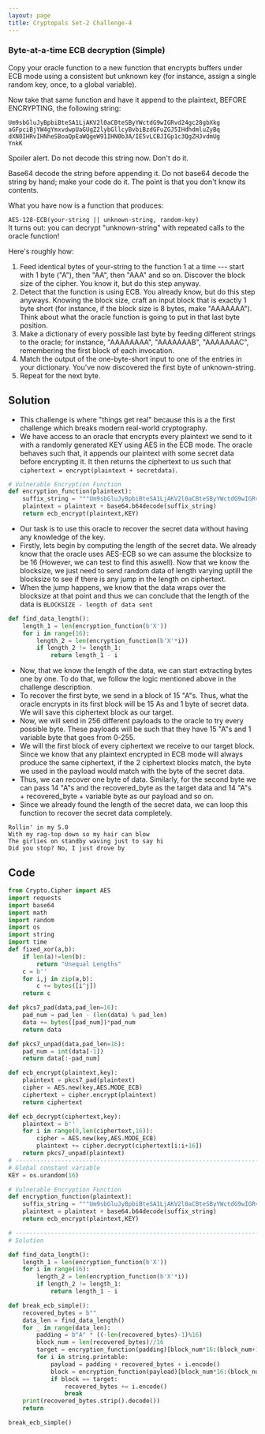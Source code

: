 ```yaml
---
layout: page
title: Cryptopals Set-2 Challenge-4
---
```


### Byte-at-a-time ECB decryption (Simple)
Copy your oracle function to a new function that encrypts buffers under ECB mode using a consistent but unknown key (for instance, assign a single random key, once, to a global variable).

Now take that same function and have it append to the plaintext, BEFORE ENCRYPTING, the following string:

```
Um9sbGluJyBpbiBteSA1LjAKV2l0aCBteSByYWctdG9wIGRvd24gc28gbXkg
aGFpciBjYW4gYmxvdwpUaGUgZ2lybGllcyBvbiBzdGFuZGJ5IHdhdmluZyBq
dXN0IHRvIHNheSBoaQpEaWQgeW91IHN0b3A/IE5vLCBJIGp1c3QgZHJvdmUg
YnkK
```
Spoiler alert.
Do not decode this string now. Don't do it.

Base64 decode the string before appending it. Do not base64 decode the string by hand; make your code do it. The point is that you don't know its contents.

What you have now is a function that produces:

`AES-128-ECB(your-string || unknown-string, random-key)`  
It turns out: you can decrypt "unknown-string" with repeated calls to the oracle function!

Here's roughly how:

1. Feed identical bytes of your-string to the function 1 at a time --- start with 1 byte ("A"), then "AA", then "AAA" and so on. Discover the block size of the cipher. You know it, but do this step anyway.  
2. Detect that the function is using ECB. You already know, but do this step anyways.
Knowing the block size, craft an input block that is exactly 1 byte short (for instance, if the block size is 8 bytes, make "AAAAAAA"). Think about what the oracle function is going to put in that last byte position.  
3. Make a dictionary of every possible last byte by feeding different strings to the oracle; for instance, "AAAAAAAA", "AAAAAAAB", "AAAAAAAC", remembering the first block of each invocation.  
4. Match the output of the one-byte-short input to one of the entries in your dictionary. You've now discovered the first byte of unknown-string.  
5. Repeat for the next byte.  

## Solution

- This challenge is where "things get real" because this is a the first challenge which breaks modern real-world cryptography.  
- We have access to an oracle that encrypts every plaintext we send to it with a randomly generated KEY using AES in the ECB mode. The oracle behaves such that, it appends our plaintext with some secret data before encrypting it. It then returns the ciphertext to us such that `ciphertext = encrypt(plaintext + secretdata)`.  

```python
# Vulnerable Encryption Function
def encryption_function(plaintext):
    suffix_string = """Um9sbGluJyBpbiBteSA1LjAKV2l0aCBteSByYWctdG9wIGRvd24gc28gbXkgaGFpciBjYW4gYmxvdwpUaGUgZ2lybGllcyBvbiBzdGFuZGJ5IHdhdmluZyBqdXN0IHRvIHNheSBoaQpEaWQgeW91IHN0b3A/IE5vLCBJIGp1c3QgZHJvdmUgYnkK"""
    plaintext = plaintext + base64.b64decode(suffix_string)
    return ecb_encrypt(plaintext,KEY)
```

- Our task is to use this oracle to recover the secret data without having any knowledge of the key.  
- Firstly, lets begin by computing the length of the secret data. We already know that the oracle uses AES-ECB so we can assume the blocksize to be 16 (However, we can test to find this aswell). Now that we know the blocksize, we just need to send random data of length varying uptill the blocksize to see if there is any jump in the length on ciphertext.
- When the jump happens, we know that the data wraps over the blocksize at that point and thus we can conclude that the length of the data is `BLOCKSIZE - length of data sent`

```python
def find_data_length():
    length_1 = len(encryption_function(b'X'))
    for i in range(16):
        length_2 = len(encryption_function(b'X'*i))
        if length_2 != length_1:
            return length_1 - i
```

- Now, that we know the length of the data, we can start extracting bytes one by one. To do that, we follow the logic mentioned above in the challenge description.
- To recover the first byte, we send in a block of 15 "A"s. Thus, what the oracle encrypts in its first block will be 15 As and 1 byte of secret data. We will save this ciphertext block as our target.
- Now, we will send in 256 different payloads to the oracle to try every possible byte. These payloads will be such that they have 15 "A"s and 1 variable byte that goes from 0-255.
- We will the first block of every ciphertext we receive to our target block. Since we know that any plaintext encrypted in ECB mode will always produce the same ciphertext, if the 2 ciphertext blocks match, the byte we used in the payload would match with the byte of the secret data.
- Thus, we can recover one byte of data. Similarly, for the second byte we can pass 14 "A"s and the recovered_byte as the target data and 14 "A"s + recovered_byte + variable byte as our payload and so on.    
- Since we already found the length of the secret data, we can loop this function to recover the secret data completely.  

```
Rollin' in my 5.0
With my rag-top down so my hair can blow
The girlies on standby waving just to say hi
Did you stop? No, I just drove by
```  

## Code  

```python
from Crypto.Cipher import AES
import requests
import base64
import math
import random
import os
import string
import time
def fixed_xor(a,b):
    if len(a)!=len(b):
        return "Unequal Lengths"
    c = b''
    for i,j in zip(a,b):
        c += bytes([i^j])
    return c

def pkcs7_pad(data,pad_len=16):
    pad_num = pad_len - (len(data) % pad_len)
    data += bytes([pad_num])*pad_num
    return data

def pkcs7_unpad(data,pad_len=16):
    pad_num = int(data[-1])
    return data[:-pad_num]

def ecb_encrypt(plaintext,key):
    plaintext = pkcs7_pad(plaintext)
    cipher = AES.new(key,AES.MODE_ECB)
    ciphertext = cipher.encrypt(plaintext)
    return ciphertext

def ecb_decrypt(ciphertext,key):
    plaintext = b''
    for i in range(0,len(ciphertext,16)):
        cipher = AES.new(key,AES.MODE_ECB)
        plaintext += cipher.decrypt(ciphertext[i:i+16])
    return pkcs7_unpad(plaintext)
# ----------------------------------------------------------------------------------------
# Global constant variable
KEY = os.urandom(16)

# Vulnerable Encryption Function
def encryption_function(plaintext):
    suffix_string = """Um9sbGluJyBpbiBteSA1LjAKV2l0aCBteSByYWctdG9wIGRvd24gc28gbXkgaGFpciBjYW4gYmxvdwpUaGUgZ2lybGllcyBvbiBzdGFuZGJ5IHdhdmluZyBqdXN0IHRvIHNheSBoaQpEaWQgeW91IHN0b3A/IE5vLCBJIGp1c3QgZHJvdmUgYnkK"""
    plaintext = plaintext + base64.b64decode(suffix_string)
    return ecb_encrypt(plaintext,KEY)

# -----------------------------------------------------------------------------------------
# Solution

def find_data_length():
    length_1 = len(encryption_function(b'X'))
    for i in range(16):
        length_2 = len(encryption_function(b'X'*i))
        if length_2 != length_1:
            return length_1 - i

def break_ecb_simple():
    recovered_bytes = b""
    data_len = find_data_length()
    for _ in range(data_len):
        padding = b"A" * ((-len(recovered_bytes)-1)%16)
        block_num = len(recovered_bytes)//16
        target = encryption_function(padding)[block_num*16:(block_num+1)*16]
        for i in string.printable:
            payload = padding + recovered_bytes + i.encode()
            block = encryption_function(payload)[block_num*16:(block_num+1)*16]
            if block == target:
                recovered_bytes += i.encode()
                break
    print(recovered_bytes.strip().decode())
    return

break_ecb_simple()
```  
